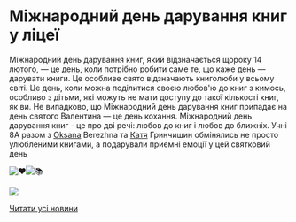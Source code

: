 # Міжнародний день дарування книг у ліцеї

Міжнародний день дарування книг, який відзначається щороку 14 лютого, — це день, коли потрібно робити саме те, що каже день — дарувати книги. Це особливе свято відзначають книголюби у всьому світі. Це день, коли можна поділитися своєю любов'ю до книг з кимось, особливо з дітьми, які можуть не мати доступу до такої кількості книг, як ви. Не випадково, що Міжнародний день дарування книг припадає на день святого Валентина — це день кохання. Міжнародний день дарування книг - це [](https://www.facebook.com/groups/33427370676/user/100003139736547/?__cft__[0]=AZVUFhUvDGBdb0BaXey_ixKcEIxrqB7_CMUNQ_lWkcJguaRDkvau8hIrGqjzdrykx0a9zUnyhzIDFzrpX8XgOe2kHPemN7iaErP-ERoCwKw1fhD7jzr6f45CpxFExx5lukikFyHlalWGMRpvxwMbMOenr4LvqDP7EGq2q425PsdViFnFQEQwcnuU75p33En6syU&amp;__tn__=-]K-R)про дві речі: любов до книг і любов до ближніх.
Учні 8А разом з [Oksana](https://www.facebook.com/groups/33427370676/user/100003139736547/?__cft__[0]=AZVUFhUvDGBdb0BaXey_ixKcEIxrqB7_CMUNQ_lWkcJguaRDkvau8hIrGqjzdrykx0a9zUnyhzIDFzrpX8XgOe2kHPemN7iaErP-ERoCwKw1fhD7jzr6f45CpxFExx5lukikFyHlalWGMRpvxwMbMOenr4LvqDP7EGq2q425PsdViFnFQEQwcnuU75p33En6syU&amp;__tn__=-]K-R) Berezhna та [Катя](https://www.facebook.com/groups/33427370676/user/100002580848473/?__cft__[0]=AZVUFhUvDGBdb0BaXey_ixKcEIxrqB7_CMUNQ_lWkcJguaRDkvau8hIrGqjzdrykx0a9zUnyhzIDFzrpX8XgOe2kHPemN7iaErP-ERoCwKw1fhD7jzr6f45CpxFExx5lukikFyHlalWGMRpvxwMbMOenr4LvqDP7EGq2q425PsdViFnFQEQwcnuU75p33En6syU&amp;__tn__=-]K-R) Гринчишин обмінялись не просто улюбленими книгами, а подарували приємні емоції у цей святковий день

![❤️](https://static.xx.fbcdn.net/images/emoji.php/v9/t6c/1/16/2764.png)![📚](https://static.xx.fbcdn.net/images/emoji.php/v9/t49/1/16/1f4da.png)



![](/images/blog/міжнародний-день-дарування-книг-у-ліцеї/knygy.png)



[Читати усі новини](/news)


